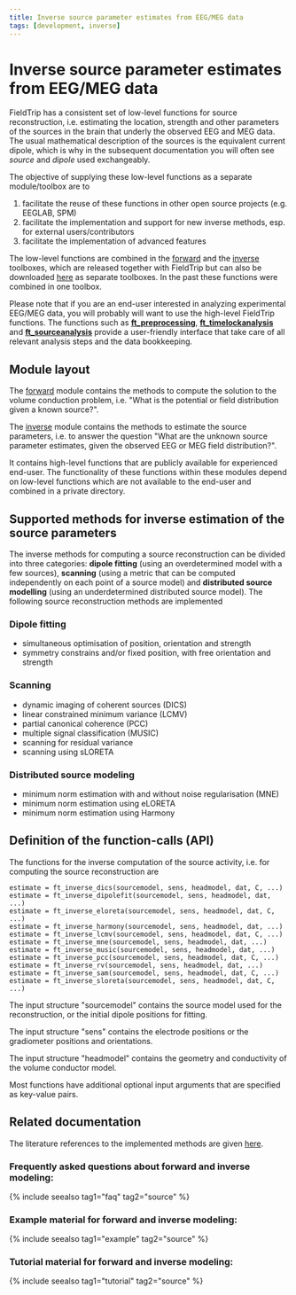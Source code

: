 ```yaml
---
title: Inverse source parameter estimates from EEG/MEG data
tags: [development, inverse]
---
```


# Inverse source parameter estimates from EEG/MEG data

FieldTrip has a consistent set of low-level functions for source reconstruction, i.e. estimating the location, strength and other parameters of the sources in the brain that underly the observed EEG and MEG data. The usual mathematical description of the sources is the equivalent current dipole, which is why in the subsequent documentation you will often see _source_ and _dipole_ used exchangeably.

The objective of supplying these low-level functions as a separate module/toolbox are to

1.  facilitate the reuse of these functions in other open source projects (e.g. EEGLAB, SPM)
2.  facilitate the implementation and support for new inverse methods, esp. for external users/contributors
3.  facilitate the implementation of advanced features

The low-level functions are combined in the [forward](/development/module/forward) and the [inverse](/development/module/inverse) toolboxes, which are released together with FieldTrip but can also be downloaded [here](ftp://ftp.fieldtriptoolbox.org/pub/fieldtrip/modules/) as separate toolboxes. In the past these functions were combined in one toolbox.

Please note that if you are an end-user interested in analyzing experimental EEG/MEG data, you will probably will want to use the high-level FieldTrip functions. The functions such as **[ft_preprocessing](https://github.com/fieldtrip/fieldtrip/blob/release/ft_preprocessing.m)**, **[ft_timelockanalysis](https://github.com/fieldtrip/fieldtrip/blob/release/ft_timelockanalysis.m)** and **[ft_sourceanalysis](https://github.com/fieldtrip/fieldtrip/blob/release/ft_sourceanalysis.m)** provide a user-friendly interface that take care of all relevant analysis steps and the data bookkeeping.

## Module layout

The [forward](/development/module/forward) module contains the methods to compute the solution to the volume conduction problem, i.e. "What is the potential or field distribution given a known source?".

The [inverse](/development/module/inverse) module contains the methods to estimate the source parameters, i.e. to answer the question "What are the unknown source parameter estimates, given the observed EEG or MEG field distribution?".

It contains high-level functions that are publicly available for experienced end-user. The functionality of these functions within these modules depend on low-level functions which are not available to the end-user and combined in a private directory.

## Supported methods for inverse estimation of the source parameters

The inverse methods for computing a source reconstruction can be divided into three categories: **dipole fitting** (using an overdetermined model with a few sources), **scanning** (using a metric that can be computed independently on each point of a source model) and **distributed source modelling** (using an underdetermined distributed source model). The following source reconstruction methods are implemented

### Dipole fitting

- simultaneous optimisation of position, orientation and strength
- symmetry constrains and/or fixed position, with free orientation and strength

### Scanning

- dynamic imaging of coherent sources (DICS)
- linear constrained minimum variance (LCMV)
- partial canonical coherence (PCC)
- multiple signal classification (MUSIC)
- scanning for residual variance
- scanning using sLORETA

### Distributed source modeling

- minimum norm estimation with and without noise regularisation (MNE)
- minimum norm estimation using eLORETA
- minimum norm estimation using Harmony

## Definition of the function-calls (API)

The functions for the inverse computation of the source activity, i.e. for computing the source reconstruction are

    estimate = ft_inverse_dics(sourcemodel, sens, headmodel, dat, C, ...)
    estimate = ft_inverse_dipolefit(sourcemodel, sens, headmodel, dat, ...)
    estimate = ft_inverse_eloreta(sourcemodel, sens, headmodel, dat, C, ...)
    estimate = ft_inverse_harmony(sourcemodel, sens, headmodel, dat, ...)
    estimate = ft_inverse_lcmv(sourcemodel, sens, headmodel, dat, C, ...)
    estimate = ft_inverse_mne(sourcemodel, sens, headmodel, dat, ...)
    estimate = ft_inverse_music(sourcemodel, sens, headmodel, dat, ...)
    estimate = ft_inverse_pcc(sourcemodel, sens, headmodel, dat, C, ...)
    estimate = ft_inverse_rv(sourcemodel, sens, headmodel, dat, ...)
    estimate = ft_inverse_sam(sourcemodel, sens, headmodel, dat, C, ...)
    estimate = ft_inverse_sloreta(sourcemodel, sens, headmodel, dat, C, ...)

The input structure "sourcemodel" contains the source model used for the reconstruction, or the initial dipole positions for fitting.

The input structure "sens" contains the electrode positions or the gradiometer positions and orientations.

The input structure "headmodel" contains the geometry and conductivity of the volume conductor model.

Most functions have additional optional input arguments that are specified as key-value pairs.

## Related documentation

The literature references to the implemented methods are given [here](/references_to_implemented_methods).

### Frequently asked questions about forward and inverse modeling:

{% include seealso tag1="faq" tag2="source" %}

### Example material for forward and inverse modeling:

{% include seealso tag1="example" tag2="source" %}

### Tutorial material for forward and inverse modeling:

{% include seealso tag1="tutorial" tag2="source" %}
